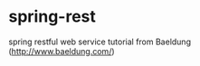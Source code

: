 spring-rest
===========

spring restful web service tutorial from Baeldung (http://www.baeldung.com/)
